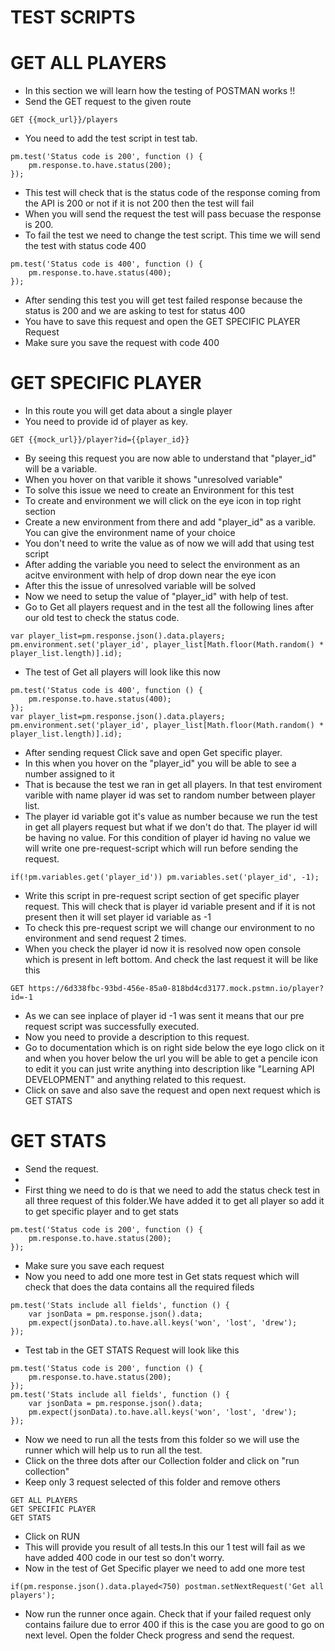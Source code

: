 <h1>TEST SCRIPTS</h1>


<h1>GET ALL PLAYERS</h1>

<ul>
<li>In this section we will learn how the testing of POSTMAN works !!</li>
<li>Send the GET request to the given route</li>
</ul>

```
GET {{mock_url}}/players
```

<ul>
<li>You need to add the test script in test tab.</li>
</ul>

```
pm.test('Status code is 200', function () {
    pm.response.to.have.status(200); 
});
```

<ul>
<li>This test will check that is the status code of the response coming from the API is 200 or not if it is not 200 then the test will fail</li>

<li>When you will send the request the test will pass becuase the response is 200.</li>

<li>To fail the test we need to change the test script. This time we will send the test with status code 400</li>
</ul>

```
pm.test('Status code is 400', function () {
    pm.response.to.have.status(400); 
});
```

<ul>
<li>After sending this test you will get test failed response because the status is 200 and we are asking to test for status 400</li>
<li>You have to save this request and open the GET SPECIFIC PLAYER Request</li>
<li>Make sure you save the request with code 400</li>
</ul>

<h1>GET SPECIFIC PLAYER</h1>

<ul>
<li>In this route you will get data about a single player</li>
<li>You need to provide id of player as key.</li>
</ul>

```
GET {{mock_url}}/player?id={{player_id}}
```

<ul>
<li>By seeing this request you are now able to understand that "player_id" will be a variable.</li>
<li>When you hover on that varible it shows "unresolved variable"</li>
<li>To solve this issue we need to create an Environment for this test</li>
<li>To create and environment we will click on the eye icon in top right section</li>
<li>Create a new environment from there and add "player_id" as a varible. You can give the environment name of your choice</li>
<li>You don't need to write the value as of now we will add that using test script</li>
<li>After adding the variable you need to select the environment as an acitve environment with help of drop down near the eye icon</li>
<li>After this the issue of unresolved variable will be solved</li>
<li>Now we need to setup the value of "player_id" with help of test.</li>
<li>Go to Get all players request and in the test all the following lines after our old test to check the status code.</li>
</ul>

```
var player_list=pm.response.json().data.players;
pm.environment.set('player_id', player_list[Math.floor(Math.random() * player_list.length)].id);
```

<ul>
<li>The test of Get all players will look like this now</li>
</ul>

```
pm.test('Status code is 400', function () {
    pm.response.to.have.status(400); 
});
var player_list=pm.response.json().data.players;
pm.environment.set('player_id', player_list[Math.floor(Math.random() * player_list.length)].id);
```

<ul>
<li>After sending request Click save and open Get specific player.</li>
<li>In this when you hover on the "player_id" you will be able to see a number assigned to it</li>
<li>That is because the test we ran in get all players. In that test enviroment varible with name player id was set to random number between player list.</li>
<li>The player id variable got it's value as number because we run the test in get all players request but what if we don't do that. The player id will be having no value. For this condition of player id having no value we will write one pre-request-script which will run before sending the request.</li>
</ul>

```
if(!pm.variables.get('player_id')) pm.variables.set('player_id', -1);
```

<ul>
<li>Write this script in pre-request script section of get specific player request. This will check that is player id variable present and if it is not present then it will set player id variable as -1</li>
<li>To check this pre-request script we will change our environment to no environment and send request 2 times.</li>
<li>When you check the player id now it is resolved now open console which is present in left bottom. And check the last request it will be like this</li>
</ul>

```
GET https://6d338fbc-93bd-456e-85a0-818bd4cd3177.mock.pstmn.io/player?id=-1
```

<ul>
<li>As we can see inplace of player id -1 was sent it means that our pre request script was successfully executed.</li>
<li>Now you need to provide a description to this request.</li>
<li>Go to documentation which is on right side below the eye logo click on it and when you hover below the url you will be able to get a pencile icon to edit it you can just write anything into description like "Learning API DEVELOPMENT" and anything related to this request.</li>
<li>Click on save and also save the request and open next request which is GET STATS</li>

</ul>

<h1>GET STATS</h1>

<ul>
<li>Send the request.<li>
<li>First thing we need to do is that we need to add the status check test in all three request of this folder.We have added it to get all player so add it to get specific player and to get stats</li>
</ul>

```
pm.test('Status code is 200', function () {
    pm.response.to.have.status(200); 
});
```

<ul>
<li>Make sure you save each request</li>
<li>Now you need to add one more test in Get stats request which will check that does the data contains all the required fileds</li>
</ul>

```
pm.test('Stats include all fields', function () {
    var jsonData = pm.response.json().data;
    pm.expect(jsonData).to.have.all.keys('won', 'lost', 'drew');
});
```

<ul>
<li>Test tab in the GET STATS Request will look like this</li>
</ul>

```
pm.test('Status code is 200', function () {
    pm.response.to.have.status(200); 
});
pm.test('Stats include all fields', function () {
    var jsonData = pm.response.json().data;
    pm.expect(jsonData).to.have.all.keys('won', 'lost', 'drew');
});
```

<ul>
<li>Now we need to run all the tests from this folder so we will use the runner which will help us to run all the test.</li>
<li>Click on the three dots after our Collection folder and click on "run collection"</li>
<li>Keep only 3 request selected of this folder and remove others</li>
</ul>

```
GET ALL PLAYERS
GET SPECIFIC PLAYER
GET STATS
```

<ul>
<li>Click on RUN</li>
<li>This will provide you result of all tests.In this our 1 test will fail as we have added 400 code in our test so don't worry.</li>
<li>Now in the test of Get Specific player we need to add one more test</li>
</ul>

```
if(pm.response.json().data.played<750) postman.setNextRequest('Get all players');
```

<ul>
<li>Now run the runner once again. Check that if your failed request only contains failure due to error 400 if this is the case you are good to go on next level. Open the folder Check progress and send the request.</li>
</ul>
